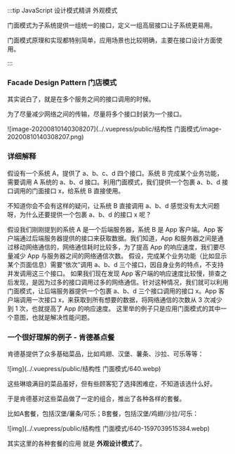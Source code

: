 :::tip JavaScript 设计模式精讲 外观模式

门面模式为子系统提供一组统一的接口，定义一组高层接口让子系统更易用。

门面模式原理和实现都特别简单，应用场景也比较明确，主要在接口设计方面使用。

:::

### Facade Design Pattern 门店模式

其实说白了，就是在多个服务之间的接口调用的时候。

为了尽量减少网络之间的传输，尽量将多个接口封装为一个接口。

![image-20200810140308207](../.vuepress/public/结构性 门面模式/image-20200810140308207.png)



### 详细解释

假设有一个系统 A，提供了 a、b、c、d 四个接口。系统 B 完成某个业务功能，需要调用 A 系统的 a、b、d 接口。利用门面模式，我们提供一个包裹 a、b、d 接口调用的门面接口 x，给系统 B 直接使用。

不知道你会不会有这样的疑问，让系统 B 直接调用 a、b、d 感觉没有太大问题呀，为什么还要提供一个包裹 a、b、d 的接口 x 呢？

假设我们刚刚提到的系统 A 是一个后端服务器，系统 B 是 App 客户端。App 客户端通过后端服务器提供的接口来获取数据。我们知道，App 和服务器之间是通过移动网络通信的，网络通信耗时比较多，为了提高 App 的响应速度，我们要尽量减少 App 与服务器之间的网络通信次数。
假设，完成某个业务功能（比如显示某个页面信息）需要“依次”调用 a、b、d 三个接口，因自身业务的特点，不支持并发调用这三个接口。
如果我们现在发现 App 客户端的响应速度比较慢，排查之后发现，是因为过多的接口调用过多的网络通信。针对这种情况，我们就可以利用门面模式，让后端服务器提供一个包裹 a、b、d 三个接口调用的接口 x。App 客户端调用一次接口 x，来获取到所有想要的数据，将网络通信的次数从 3 次减少到 1 次，也就提高了 App 的响应速度。
这里举的例子只是应用门面模式的其中一个意图，也就是解决性能问题。



### 一个很好理解的例子 - 肯德基点餐

肯德基提供了众多基础菜品，比如鸡翅、汉堡、薯条、沙拉、可乐等等：

![img](../.vuepress/public/结构性 门面模式/640.webp)



这些琳琅满目的菜品虽好，但有些顾客犯了选择困难症，不知道该选什么好。

于是肯德基对这些菜品做了一定的组合，推出了各种各样的套餐。

比如A套餐，包括汉堡/薯条/可乐；B套餐，包括汉堡/鸡翅/沙拉/可乐：

![img](../.vuepress/public/结构性 门面模式/640-1597039515384.webp)



其实这里的各种套餐的应用 就是 **外观设计模式**了。